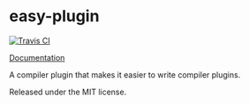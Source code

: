 easy-plugin
===========

[![Travis CI](https://travis-ci.org/KyleMayes/easy-plugin.svg?branch=master)](https://travis-ci.org/KyleMayes/easy-plugin)

[Documentation](https://kylemayes.github.io/easy-plugin/easy_plugin)

A compiler plugin that makes it easier to write compiler plugins.

Released under the MIT license.
